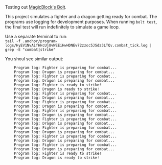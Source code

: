 Testing out [MagicBlock's Bolt](https://github.com/magicblock-labs/bolt).

This project simulates a fighter and a dragon getting ready for combat.
The programs use logging for development purposes. 
When running `bolt test`, the final test will run indefinitely to simulate a game loop.

Use a separate terminal to run:  
`tail -f .anchor/program-logs/HyEV1NvAifHHcUjUvWEEiHwHDNEv72zzoc5JSdz3LTQv.combat_tick.log | grep -E "combat|strike"`

You shoul see similar output:
```
    Program log: Fighter is preparing for combat...
    Program log: Dragon is preparing for combat...
    Program log: Fighter is preparing for combat...
    Program log: Dragon is preparing for combat...
    Program log: Fighter is ready to strike!
    Program log: Dragon is ready to strike!
    Program log: Fighter is preparing for combat...
    Program log: Dragon is preparing for combat...
    Program log: Fighter is preparing for combat...
    Program log: Dragon is preparing for combat...
    Program log: Fighter is preparing for combat...
    Program log: Dragon is preparing for combat...
    Program log: Fighter is preparing for combat...
    Program log: Dragon is preparing for combat...
    Program log: Fighter is preparing for combat...
    Program log: Dragon is preparing for combat...
    Program log: Fighter is preparing for combat...
    Program log: Dragon is preparing for combat...
    Program log: Fighter is preparing for combat...
    Program log: Dragon is preparing for combat...
    Program log: Fighter is ready to strike!
    Program log: Dragon is ready to strike!
```
